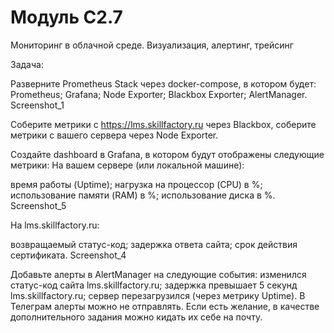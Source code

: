 # Модуль C2.7
Мониторинг в облачной среде. 
Визуализация, алертинг, трейсинг

Задача:

Разверните Prometheus Stack через docker-compose, в котором будет:
Prometheus;
Grafana;
Node Exporter;
Blackbox Exporter;
AlertManager.
Screenshot_1

Соберите метрики с https://lms.skillfactory.ru через Blackbox, соберите метрики с вашего сервера через Node Exporter.

Создайте dashboard в Grafana, в котором будут отображены следующие метрики:
На вашем сервере (или локальной машине):

время работы (Uptime);
нагрузка на процессор (CPU) в %;
использование памяти (RAM) в %;
использование диска в %.
Screenshot_5

На lms.skillfactory.ru:

возвращаемый статус-код;
задержка ответа сайта;
срок действия сертификата.
Screenshot_4

Добавьте алерты в AlertManager на следующие события:
изменился статус-код сайта lms.skillfactory.ru;
задержка превышает 5 секунд lms.skillfactory.ru;
сервер перезагрузился (через метрику Uptime).
В Телеграм алерты можно не отправлять. Если есть желание, в качестве дополнительного задания можно кидать их себе на почту.
